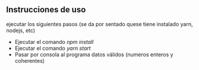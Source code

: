 ## Instrucciones de uso

ejecutar los siguientes pasos (se da por sentado quese tiene instalado yarn, nodejs, etc)

- Ejecutar el comando *npm install*
- Ejecutar el comando *yarn start*
- Pasar por consola al programa datos válidos (numeros enteros y coherentes)
